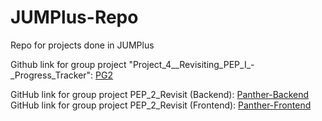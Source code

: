 # JUMPlus-Repo
Repo for projects done in JUMPlus

Github link for group project "Project_4__Revisiting_PEP_I_-_Progress_Tracker": [PG2](https://github.com/miguebarbell/PG2)

GitHub link for group project PEP_2_Revisit (Backend): [Panther-Backend](https://github.com/EricSei/panther-workout-tracker)
GitHub link for group project PEP_2_Revisit (Frontend): [Panther-Frontend](https://github.com/ramosj6/Panther_Workout_Frontend)
